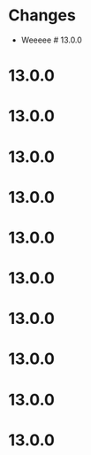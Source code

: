 # Changes
- Weeeee # 13.0.0
# 13.0.0
# 13.0.0
# 13.0.0
# 13.0.0
# 13.0.0
# 13.0.0
# 13.0.0
# 13.0.0
# 13.0.0
# 13.0.0
